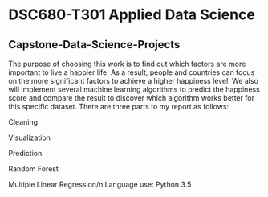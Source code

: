 
# DSC680-T301 Applied Data Science
## Capstone-Data-Science-Projects
The purpose of choosing this work is to find out which factors are more important to live a happier life. As a result, people and countries can focus on the more significant factors to achieve a higher happiness level. We also will implement several machine learning algorithms to predict the happiness score and compare the result to discover which algorithm works better for this specific dataset.
There are three parts to my report as follows:

Cleaning

Visualization

Prediction

Random Forest

Multiple Linear Regression/n
Language use: Python 3.5
